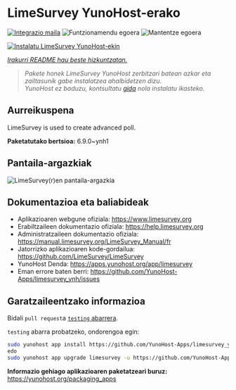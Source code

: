 <!--
Ohart ongi: README hau automatikoki sortu da <https://github.com/YunoHost/apps/tree/master/tools/readme_generator>ri esker
EZ editatu eskuz.
-->

# LimeSurvey YunoHost-erako

[![Integrazio maila](https://apps.yunohost.org/badge/integration/limesurvey)](https://ci-apps.yunohost.org/ci/apps/limesurvey/)
![Funtzionamendu egoera](https://apps.yunohost.org/badge/state/limesurvey)
![Mantentze egoera](https://apps.yunohost.org/badge/maintained/limesurvey)

[![Instalatu LimeSurvey YunoHost-ekin](https://install-app.yunohost.org/install-with-yunohost.svg)](https://install-app.yunohost.org/?app=limesurvey)

*[Irakurri README hau beste hizkuntzatan.](./ALL_README.md)*

> *Pakete honek LimeSurvey YunoHost zerbitzari batean azkar eta zailtasunik gabe instalatzea ahalbidetzen dizu.*  
> *YunoHost ez baduzu, kontsultatu [gida](https://yunohost.org/install) nola instalatu ikasteko.*

## Aurreikuspena

LimeSurvey is used to create advanced poll.


**Paketatutako bertsioa:** 6.9.0~ynh1

## Pantaila-argazkiak

![LimeSurvey(r)en pantaila-argazkia](./doc/screenshots/create_html_statistic_screen.png)

## Dokumentazioa eta baliabideak

- Aplikazioaren webgune ofiziala: <https://www.limesurvey.org>
- Erabiltzaileen dokumentazio ofiziala: <https://help.limesurvey.org>
- Administratzaileen dokumentazio ofiziala: <https://manual.limesurvey.org/LimeSurvey_Manual/fr>
- Jatorrizko aplikazioaren kode-gordailua: <https://github.com/LimeSurvey/LimeSurvey>
- YunoHost Denda: <https://apps.yunohost.org/app/limesurvey>
- Eman errore baten berri: <https://github.com/YunoHost-Apps/limesurvey_ynh/issues>

## Garatzaileentzako informazioa

Bidali `pull request`a [`testing` abarrera](https://github.com/YunoHost-Apps/limesurvey_ynh/tree/testing).

`testing` abarra probatzeko, ondorengoa egin:

```bash
sudo yunohost app install https://github.com/YunoHost-Apps/limesurvey_ynh/tree/testing --debug
edo
sudo yunohost app upgrade limesurvey -u https://github.com/YunoHost-Apps/limesurvey_ynh/tree/testing --debug
```

**Informazio gehiago aplikazioaren paketatzeari buruz:** <https://yunohost.org/packaging_apps>
